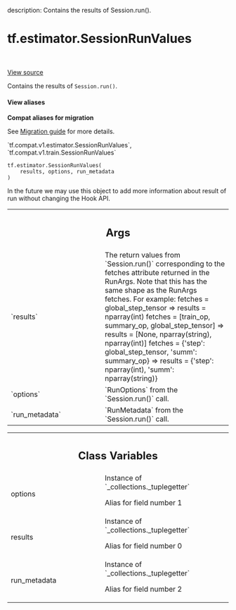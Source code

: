description: Contains the results of Session.run().

<div itemscope itemtype="http://developers.google.com/ReferenceObject">
<meta itemprop="name" content="tf.estimator.SessionRunValues" />
<meta itemprop="path" content="Stable" />
<meta itemprop="property" content="__new__"/>
<meta itemprop="property" content="options"/>
<meta itemprop="property" content="results"/>
<meta itemprop="property" content="run_metadata"/>
</div>

# tf.estimator.SessionRunValues

<!-- Insert buttons and diff -->

<table class="tfo-notebook-buttons tfo-api nocontent" align="left">

</table>

<a target="_blank" href="/code/stable/tensorflow/python/training/session_run_hook.py">View source</a>



Contains the results of `Session.run()`.

<section class="expandable">
  <h4 class="showalways">View aliases</h4>
  <p>
<b>Compat aliases for migration</b>
<p>See
<a href="https://www.tensorflow.org/guide/migrate">Migration guide</a> for
more details.</p>
<p>`tf.compat.v1.estimator.SessionRunValues`, `tf.compat.v1.train.SessionRunValues`</p>
</p>
</section>

<pre class="devsite-click-to-copy prettyprint lang-py tfo-signature-link">
<code>tf.estimator.SessionRunValues(
    results, options, run_metadata
)
</code></pre>



<!-- Placeholder for "Used in" -->

In the future we may use this object to add more information about result of
run without changing the Hook API.

<!-- Tabular view -->
 <table class="responsive fixed orange">
<colgroup><col width="214px"><col></colgroup>
<tr><th colspan="2"><h2 class="add-link">Args</h2></th></tr>

<tr>
<td>
`results`
</td>
<td>
The return values from `Session.run()` corresponding to the fetches
attribute returned in the RunArgs. Note that this has the same shape as
the RunArgs fetches.  For example:
  fetches = global_step_tensor
  => results = nparray(int)
  fetches = [train_op, summary_op, global_step_tensor]
  => results = [None, nparray(string), nparray(int)]
  fetches = {'step': global_step_tensor, 'summ': summary_op}
  => results = {'step': nparray(int), 'summ': nparray(string)}
</td>
</tr><tr>
<td>
`options`
</td>
<td>
`RunOptions` from the `Session.run()` call.
</td>
</tr><tr>
<td>
`run_metadata`
</td>
<td>
`RunMetadata` from the `Session.run()` call.
</td>
</tr>
</table>





<!-- Tabular view -->
 <table class="responsive fixed orange">
<colgroup><col width="214px"><col></colgroup>
<tr><th colspan="2"><h2 class="add-link">Class Variables</h2></th></tr>

<tr>
<td>
options<a id="options"></a>
</td>
<td>
Instance of `_collections._tuplegetter`

Alias for field number 1
</td>
</tr><tr>
<td>
results<a id="results"></a>
</td>
<td>
Instance of `_collections._tuplegetter`

Alias for field number 0
</td>
</tr><tr>
<td>
run_metadata<a id="run_metadata"></a>
</td>
<td>
Instance of `_collections._tuplegetter`

Alias for field number 2
</td>
</tr>
</table>

